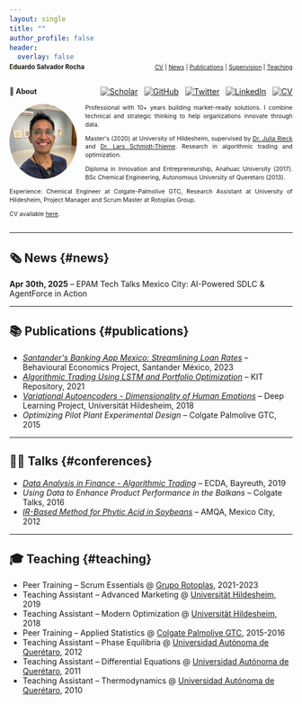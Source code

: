 ```yaml
---
layout: single
title: ""
author_profile: false
header:
  overlay: false
---
```


<!-- Header Navigation Bar -->
<div style="display: flex; justify-content: space-between; align-items: center; margin-top: -2em; margin-bottom: 2em;">
  <h2 style="margin: 0; font-size: 0.8em;">Eduardo Salvador Rocha</h2>
  <div style="font-size: 0.75em;">
    <a href="assets/files/CV_Eduardo_Salvador_Rocha.pdf">CV</a> |
    <a href="#news">News</a> |
    <a href="#publications">Publications</a> |
    <a href="#supervision">Supervision</a> |
    <a href="#teaching">Teaching</a>
  </div>
</div>

<!-- About Header: Title + Icons -->
<div style="display: flex; align-items: center; justify-content: space-between; margin-bottom: 1em;">
  <h2 style="margin: 0; font-size: 0.9em;">👋 About</h2>
  <div style="display: flex; gap: 0.8em;">
    <a href="https://scholar.google.com/citations?user=YOUR-ID" title="Google Scholar" target="_blank">
      <img src="https://cdn.jsdelivr.net/gh/simple-icons/simple-icons/icons/googlescholar.svg" alt="Scholar" width="18" style="filter: grayscale(100%);">
    </a>
    <a href="https://github.com/YOUR-USERNAME" title="GitHub" target="_blank">
      <img src="https://cdn.jsdelivr.net/gh/simple-icons/simple-icons/icons/github.svg" alt="GitHub" width="18" style="filter: grayscale(100%);">
    </a>
    <a href="https://twitter.com/YOUR-X-HANDLE" title="X" target="_blank">
      <img src="https://cdn.jsdelivr.net/gh/simple-icons/simple-icons/icons/x.svg" alt="Twitter" width="18" style="filter: grayscale(100%);">
    </a>
    <a href="https://www.linkedin.com/in/salvador-rocha" title="LinkedIn" target="_blank">
      <img src="https://cdn.jsdelivr.net/gh/simple-icons/simple-icons/icons/linkedin.svg" alt="LinkedIn" width="18" style="filter: grayscale(100%);">
    </a>
    <a href="assets/files/CV_Eduardo_Salvador_Rocha.pdf" title="CV" target="_blank">
      <img src="https://cdn.jsdelivr.net/gh/simple-icons/simple-icons/icons/adobeacrobatreader.svg" alt="CV" width="18" style="filter: grayscale(100%);">
    </a>
  </div>
</div>

<!-- Profile Section with Inline Text Wrapping -->
<div style="font-size: 0.75em; line-height: 1.4;">
  <img src="assets/img/headshot_circle.png" 
       width="120" 
       style="border-radius: 50%; 
              float: left; 
              margin: 0 15px 10px 0;">
  
  <p style="margin: 0; text-align: justify;">
    Professional with 10+ years building market-ready solutions. I combine technical and strategic thinking to help organizations innovate through data.
  </p>
  
  <p style="text-align: justify;">
    Master's (2020) at University of Hildesheim, supervised by <a href="https://scholar.google.com/citations?user=-K5vyxQAAAAJ">Dr. Julia Rieck</a> and <a href="https://scholar.google.com/citations?user=l3taTdYAAAAJ">Dr. Lars Schmidt-Thieme</a>. Research in algorithmic trading and optimization.
  </p>
  
  <p style="text-align: justify;">
    Diploma in Innovation and Entrepreneurship, Anahuac University (2017). BSc Chemical Engineering, Autonomous University of Queretaro (2013).
  </p>
  
  <p style="text-align: justify;">
    Experience: Chemical Engineer at Colgate-Palmolive GTC, Research Assistant at University of Hildesheim, Project Manager and Scrum Master at Rotoplas Group.
  </p>
  
  <p style="text-align: justify;">
    CV available <a href="assets/files/CV_Eduardo_Salvador_Rocha.pdf">here</a>.
  </p>
  
  <div style="clear: both;"></div>
</div>

---

## 🗞️ News {#news}

**Apr 30th, 2025** – EPAM Tech Talks Mexico City: AI-Powered SDLC & AgentForce in Action

---

## 📚 Publications {#publications}

- *[Santander's Banking App Mexico: Streamlining Loan Rates](https://github.com/Salvatore-Rocha/Salvatore-Rocha/blob/a7e1346865aa0f7f7d44238425b25d2ec8bf4595/Docs/Lim_Behavioural_Economics_Santander_Eduardo%20Salvador%20Rocha.pdf)* – Behavioural Economics Project, Santander México, 2023
- *[Algorithmic Trading Using LSTM and Portfolio Optimization](https://publikationen.bibliothek.kit.edu/1000138284)* – KIT Repository, 2021
- *[Variational Autoencoders - Dimensionality of Human Emotions](https://github.com/Salvatore-Rocha/Salvatore-Rocha/blob/0b0cc29c0a127d96cbc5180c33ad409a96ba2469/Docs/EMO_VAE.pdf)* – Deep Learning Project, Universität Hildesheim, 2018
- *Optimizing Pilot Plant Experimental Design* – Colgate Palmolive GTC, 2015

---

## 🧑‍🎓 Talks {#conferences}

- *[Data Analysis in Finance - Algorithmic Trading](https://www.gfkl.org/ecda2019/wp-content/uploads/sites/7/2019/03/Book_of_Abstracts_FINAL.pdf)* – ECDA, Bayreuth, 2019
- *Using Data to Enhance Product Performance in the Balkans* – Colgate Talks, 2016
- *[IR-Based Method for Phytic Acid in Soybeans](https://github.com/Salvatore-Rocha/Salvatore-Rocha/blob/main/Docs/Constancia%20AIMQ.pdf)* – AMQA, Mexico City, 2012

---

## 🎓 Teaching {#teaching}

- Peer Training – Scrum Essentials @ [Grupo Rotoplas](https://rotoplas.com/), 2021-2023
- Teaching Assistant – Advanced Marketing @ [Universität Hildesheim](https://www.ismll.uni-hildesheim.de/), 2019
- Teaching Assistant – Modern Optimization @ [Universität Hildesheim](https://www.ismll.uni-hildesheim.de/), 2018
- Peer Training – Applied Statistics @ [Colgate Palmolive GTC](https://www.colgatepalmolive.com.mx/), 2015-2016
- Teaching Assistant – Phase Equilibria @ [Universidad Autónoma de Querétaro](https://quimica.uaq.mx/), 2012
- Teaching Assistant – Differential Equations @ [Universidad Autónoma de Querétaro](https://quimica.uaq.mx/), 2011
- Teaching Assistant – Thermodynamics @ [Universidad Autónoma de Querétaro](https://quimica.uaq.mx/), 2010
